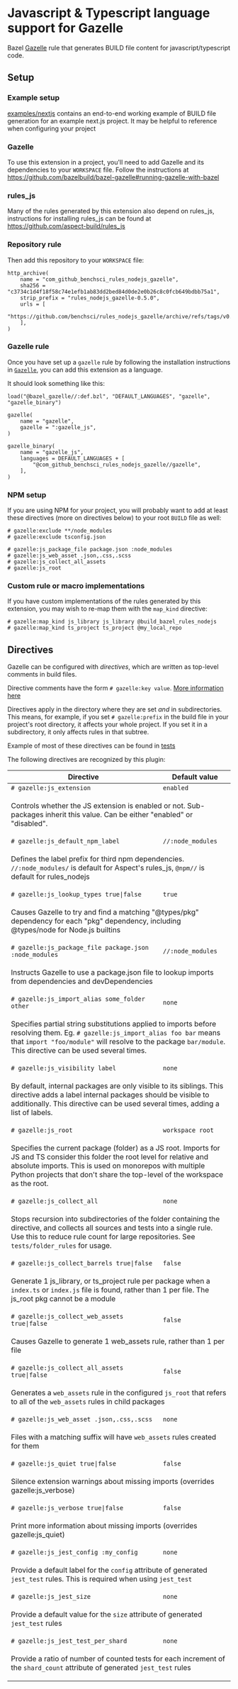 # Javascript & Typescript language support for Gazelle

Bazel [Gazelle](https://github.com/bazelbuild/bazel-gazelle) rule
that generates BUILD file content for javascript/typescript code.

## Setup

### Example setup

[examples/nextjs](examples/nextjs) contains an end-to-end working example of BUILD file generation for an example next.js project. It may be helpful to reference when configuring your project

### Gazelle

To use this extension in a project, you'll need to add Gazelle and its dependencies to your `WORKSPACE` file.
Follow the instructions at https://github.com/bazelbuild/bazel-gazelle#running-gazelle-with-bazel

### rules_js

Many of the rules generated by this extension also depend on rules_js, instructions for installing rules_js can be found at https://github.com/aspect-build/rules_js

### Repository rule

Then add this repository to your `WORKSPACE` file:

```starlark
http_archive(
    name = "com_github_benchsci_rules_nodejs_gazelle",
    sha256 = "c3734c1d4f18f58c74e1efb1ab83dd2bed84d0de2e0b26c8c0fcb649bdbb75a1",
    strip_prefix = "rules_nodejs_gazelle-0.5.0",
    urls = [
        "https://github.com/benchsci/rules_nodejs_gazelle/archive/refs/tags/v0.5.0.tar.gz",
    ],
)
```

### Gazelle rule

Once you have set up a `gazelle` rule by following the installation instructions in [`Gazelle`](#Gazelle), you can add this extension as a language.

It should look something like this:

```starlark
load("@bazel_gazelle//:def.bzl", "DEFAULT_LANGUAGES", "gazelle", "gazelle_binary")

gazelle(
    name = "gazelle",
    gazelle = ":gazelle_js",
)

gazelle_binary(
    name = "gazelle_js",
    languages = DEFAULT_LANGUAGES + [
        "@com_github_benchsci_rules_nodejs_gazelle//gazelle",
    ],
)
```

### NPM setup

If you are using NPM for your project, you will probably want to add at least these directives (more on directives below) to your root `BUILD` file as well:

```starlark
# gazelle:exclude **/node_modules
# gazelle:exclude tsconfig.json

# gazelle:js_package_file package.json :node_modules
# gazelle:js_web_asset .json,.css,.scss
# gazelle:js_collect_all_assets
# gazelle:js_root
```

### Custom rule or macro implementations

If you have custom implementations of the rules generated by this extension, you may wish to re-map them with the `map_kind` directive:

```starlark
# gazelle:map_kind js_library js_library @build_bazel_rules_nodejs
# gazelle:map_kind ts_project ts_project @my_local_repo
```

## Directives

Gazelle can be configured with _directives_, which are written as top-level
comments in build files.

Directive comments have the form `# gazelle:key value`.
[More information here](https://github.com/bazelbuild/bazel-gazelle#directives)

Directives apply in the directory where they are set _and_ in subdirectories.
This means, for example, if you set `# gazelle:prefix` in the build file
in your project's root directory, it affects your whole project. If you
set it in a subdirectory, it only affects rules in that subtree.

Example of most of these directives can be found in [tests](tests)

The following directives are recognized by this plugin:

<table>
<thead>
  <tr>
    <th>Directive</th>
    <th>Default value</th>
  </tr>
</thead>
<tbody>

  <tr>
    <td><code># gazelle:js_extension</code></td>
    <td><code>enabled</code></td>
  </tr>
  <tr>
    <td colspan="2"><p dir="auto">Controls whether the JS extension is enabled or not. Sub-packages inherit this value. Can be either "enabled" or "disabled".</p></td>
  </tr>

  <tr>
    <td><code># gazelle:js_default_npm_label</code></td>
    <td><code>//:node_modules</code></td>
  </tr>
  <tr>
    <td colspan="2"><p dir="auto">Defines the label prefix for third npm dependencies. <code>//:node_modules/</code> is default for Aspect's rules_js, <code>@npm//</code> is default for rules_nodejs</p></td>
  </tr>

  <tr>
    <td><code># gazelle:js_lookup_types true|false</code></td>
    <td><code>true</code></td>
  </tr>
  <tr>
    <td colspan="2"><p dir="auto">Causes Gazelle to try and find a matching "@types/pkg" dependency for each "pkg" dependency, including @types/node for Node.js builtins</p></td>
  </tr>

  <tr>
    <td><code># gazelle:js_package_file package.json :node_modules</code></td>
    <td><code>//:node_modules</code></td>
  </tr>
  <tr>
    <td colspan="2"><p dir="auto">Instructs Gazelle to use a package.json file to lookup imports from dependencies and devDependencies</p></td>
  </tr>

  <tr>
    <td><code># gazelle:js_import_alias some_folder other</code></td>
    <td><code>none</code></td>
  </tr>
  <tr>
    <td colspan="2"><p dir="auto">Specifies partial string substitutions applied to imports before resolving them. Eg. <code># gazelle:js_import_alias foo bar</code> means that <code>import "foo/module"</code> will resolve to the package <code>bar/module</code>. This directive can be used several times.</p></td>
  </tr>

  <tr>
    <td><code># gazelle:js_visibility label</code></td>
    <td><code>none</code></td>
  </tr>
  <tr>
    <td colspan="2"><p dir="auto">By default, internal packages are only visible to its siblings. This directive adds a label internal packages should be visible to additionally. This directive can be used several times, adding a list of labels.</p></td>
  </tr>

  <tr>
    <td><code># gazelle:js_root</code></td>
    <td><code>workspace root</code></td>
  </tr>
  <tr>
    <td colspan="2"><p dir="auto">Specifies the current package (folder) as a JS root. Imports for JS and TS consider this folder the root level for relative and absolute imports. This is used on monorepos with multiple Python projects that don't share the top-level of the workspace as the root.</p></td>
  </tr>

  <tr>
    <td><code># gazelle:js_collect_all</code></td>
    <td><code>none</code></td>
  </tr>
  <tr>
    <td colspan="2"><p dir="auto">Stops recursion into subdirectories of the folder containing the directive, and collects all sources and tests into a single rule. Use this to reduce rule count for large repositories. See <code>tests/folder_rules</code> for usage.</p></td>
  </tr>

  <tr>
    <td><code># gazelle:js_collect_barrels true|false</code></td>
    <td><code>false</code></td>
  </tr>
  <tr>
    <td colspan="2"><p dir="auto">Generate 1 js_library, or ts_project rule per package when a <code>index.ts</code> or <code>index.js</code> file is found, rather than 1 per file. The js_root pkg cannot be a module</p></td>
  </tr>

  <tr>
    <td><code># gazelle:js_collect_web_assets true|false</code></td>
    <td><code>false</code></td>
  </tr>
  <tr>
    <td colspan="2"><p dir="auto">Causes Gazelle to generate 1 web_assets rule, rather than 1 per file</p></td>
  </tr>

  <tr>
    <td><code># gazelle:js_collect_all_assets true|false</code></td>
    <td><code>false</code></td>
  </tr>
  <tr>
    <td colspan="2"><p dir="auto">Generates a <code>web_assets</code> rule in the configured <code>js_root</code> that refers to all of the <code>web_assets</code> rules in child packages</p></td>
  </tr>

  <tr>
    <td><code># gazelle:js_web_asset .json,.css,.scss</code></td>
    <td><code>none</code></td>
  </tr>
  <tr>
    <td colspan="2"><p dir="auto">Files with a matching suffix will have <code>web_assets</code> rules created for them</p></td>
  </tr>

  <tr>
    <td><code># gazelle:js_quiet true|false</code></td>
    <td><code>false</code></td>
  </tr>
  <tr>
    <td colspan="2"><p dir="auto">Silence extension warnings about missing imports (overrides gazelle:js_verbose)</p></td>
  </tr>

  <tr>
    <td><code># gazelle:js_verbose true|false</code></td>
    <td><code>false</code></td>
  </tr>
  <tr>
    <td colspan="2"><p dir="auto">Print more information about missing imports (overrides gazelle:js_quiet)</p></td>
  </tr>

  <tr>
    <td><code># gazelle:js_jest_config :my_config</code></td>
    <td><code>none</code></td>
  </tr>
  <tr>
    <td colspan="2"><p dir="auto">Provide a default label for the <code>config</code> attribute of generated <code>jest_test</code> rules. This is required when using <code>jest_test</code></p></td>
  </tr>

  <tr>
    <td><code># gazelle:js_jest_size</code></td>
    <td><code>none</code></td>
  </tr>
  <tr>
    <td colspan="2"><p dir="auto">Provide a default value for the <code>size</code> attribute of generated <code>jest_test</code> rules</p></td>
  </tr>

  <tr>
    <td><code># gazelle:js_jest_test_per_shard</code></td>
    <td><code>none</code></td>
  </tr>
  <tr>
    <td colspan="2"><p dir="auto">Provide a ratio of number of counted tests for each increment of the <code>shard_count</code> attribute of generated <code>jest_test</code> rules</p></td>
  </tr>

</tbody>
